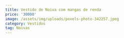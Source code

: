 ```yaml
---
title: Vestido de Noiva com mangas de renda
price: '30000'
image: /assets/img/uploads/pexels-photo-342257.jpeg
category: Vestidos
tag: Noivas
---
```


